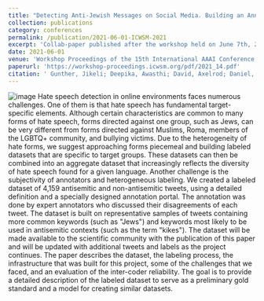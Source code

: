 ```yaml
---
title: "Detecting Anti-Jewish Messages on Social Media. Building an Annotated Corpus That Can Serve as A Preliminary Gold Standard"
collection: publications
category: conferences
permalink: /publication/2021-06-01-ICWSM-2021
excerpt: 'Collab-paper published after the workshop held on June 7th, 2021 at the 15th International AAAI Conference on Web and Social Media (ICWSM 2021)'
date: 2021-06-01
venue: 'Workshop Proceedings of the 15th International AAAI Conference on Web and Social Media'
paperurl: 'https://workshop-proceedings.icwsm.org/pdf/2021_14.pdf'
citation: ' Gunther, Jikeli; Deepika, Awasthi; David, Axelrod; Daniel, Miehling; Pauravi, Wagh; Weejoeng Joeng (2021). &quot;Detecting Anti-Jewish Messages on Social Media. Building an Annotated Corpus That Can Serve as A Preliminary Gold Standard; <i>Workshop Proceedings of the 15th International AAAI Conference on Web and Social Media</i>.'
---
```

![image](https://www.icwsm.org/2021/img/virtual_logo.png)
Hate speech detection in online environments faces numerous challenges. One of them is that hate speech has fundamental target-specific elements. Although certain characteristics are common to many forms of hate speech, forms directed against one group, such as Jews, can be very different from forms directed against Muslims, Roma, members of the LGBTQ+ community, and bullying victims. Due to the heterogeneity of hate forms, we suggest approaching forms piecemeal and building labeled datasets that are specific to target groups. These datasets can then be combined into an aggregate dataset that increasingly reflects the diversity of hate speech found for a given language. Another challenge is the subjectivity of annotators and heterogeneous labeling. We created a labeled dataset of 4,159 antisemitic and non-antisemitic tweets, using a detailed definition and a specially designed annotation portal. The annotation was done by expert annotators who discussed their disagreements of each tweet. The dataset is built on representative samples of tweets containing more common keywords (such as "Jews") and keywords most likely to be used in antisemitic contexts (such as the term "kikes"). The dataset will be made available to the scientific community with the publication of this paper and will be updated with additional tweets and labels as the project continues. The paper describes the dataset, the labeling process, the infrastructure that was built for this project, some of the challenges that we faced, and an evaluation of the inter-coder reliability. The goal is to provide a detailed description of the labeled dataset to serve as a preliminary gold standard and a model for creating similar datasets.
